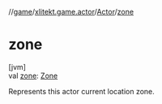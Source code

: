 //[game](../../../index.md)/[xlitekt.game.actor](../index.md)/[Actor](index.md)/[zone](zone.md)

# zone

[jvm]\
val [zone](zone.md): [Zone](../../xlitekt.game.world.map.zone/-zone/index.md)

Represents this actor current location zone.
